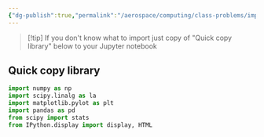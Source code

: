 ```yaml
---
{"dg-publish":true,"permalink":"/aerospace/computing/class-problems/important-libraries-to-import/","noteIcon":"","created":"2025-10-04T17:49:35.417-04:00"}
---
```


> [!tip] If you don't know what to import
> just copy of "Quick copy library" below to your Jupyter notebook
## Quick copy library 
```python
import numpy as np
import scipy.linalg as la
import matplotlib.pylot as plt
import pandas as pd
from scipy import stats
from IPython.display import display, HTML
```